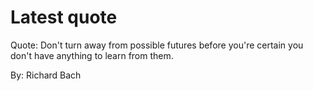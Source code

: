 # Latest quote 

Quote: Don't turn away from possible futures before you're certain you don't have anything to learn from them. 

By: Richard Bach